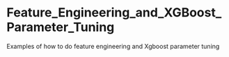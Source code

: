 # Feature_Engineering_and_XGBoost_Parameter_Tuning
Examples of how to do feature engineering and Xgboost parameter tuning
